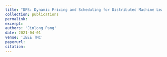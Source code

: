```yaml
---
title: "DPS: Dynamic Pricing and Scheduling for Distributed Machine Learning Jobs in Edge-Cloud Networks"
collection: publications
permalink: 
excerpt: 
authors: 'Jinlong Pang'
date: 2021-04-01
venue: 'IEEE TMC'
paperurl: 
citation:
---
```


